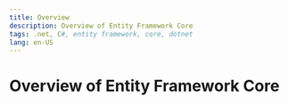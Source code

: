 ```yaml
---
title: Overview
description: Overview of Entity Framework Core
tags: .net, C#, entity framework, core, dotnet
lang: en-US
---
```


# Overview of Entity Framework Core

